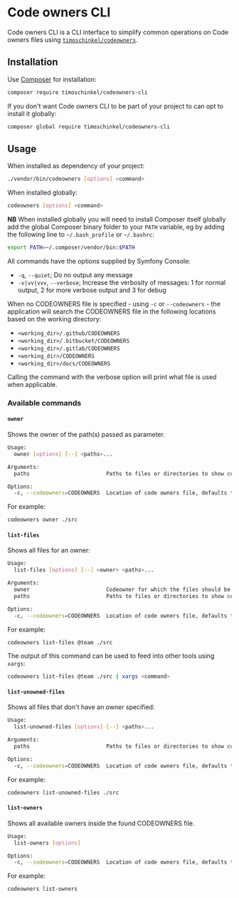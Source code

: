 # Code owners CLI

Code owners CLI is a CLI interface to simplify common operations on Code owners files using [`timoschinkel/codeowners`][codeowners].

## Installation
Use [Composer][composer] for installation:

```bash
composer require timoschinkel/codeowners-cli
```

If you don't want Code owners CLI to be part of your project to can opt to install it globally:

```bash
composer global require timoschinkel/codeowners-cli
```

## Usage
When installed as dependency of your project:

```bash
./vendor/bin/codeowners [options] <command>
```

When installed globally:

```bash
codeowners [options] <command>
```

**NB** When installed globally you will need to install Composer itself globally add the global Composer binary folder to your `PATH` variable, eg by adding the following line to `~/.bash_profile` or `~/.bashrc`:

```bash
export PATH=~/.composer/vendor/bin:$PATH
```

All commands have the options supplied by Symfony Console:

* `-q`, `--quiet`; Do no output any message
* `-v|vv|vvv`, `--verbose`; Increase the verbosity of messages: 1 for normal output, 2 for more verbose output and 3 for debug

When no CODEOWNERS file is specified - using `-c` or `--codeowners` - the application will search the CODEOWNERS file in the following locations based on the working directory:
* `<working_dir>/.github/CODEOWNERS`
* `<working_dir>/.bitbucket/CODEOWNERS`
* `<working_dir>/.gitlab/CODEOWNERS`
* `<working_dir>/CODEOWNERS`
* `<working_dir>/docs/CODEOWNERS`

Calling the command with the verbose option will print what file is used when applicable.

### Available commands
#### `owner`
Shows the owner of the path(s) passed as parameter.

```bash
Usage:
  owner [options] [--] <paths>...

Arguments:
  paths                        Paths to files or directories to show code owner, separate with spaces

Options:
  -c, --codeowners=CODEOWNERS  Location of code owners file, defaults to <working_dir>/CODEOWNERS
```

For example:

```bash
codeowners owner ./src
```

#### `list-files`
Shows all files for an owner:

```bash
Usage:
  list-files [options] [--] <owner> <paths>...

Arguments:
  owner                        Codeowner for which the files should be listed
  paths                        Paths to files or directories to show code owner, separate with spaces

Options:
  -c, --codeowners=CODEOWNERS  Location of code owners file, defaults to <working_dir>/CODEOWNERS
``` 

For example:

```bash
codeowners list-files @team ./src
```

The output of this command can be used to feed into other tools using `xargs`:

```bash
codeowners list-files @team ./src | xargs <command>
```

#### `list-unowned-files`
Shows all files that don't have an owner specified:

```bash
Usage:
  list-unowned-files [options] [--] <paths>...

Arguments:
  paths                        Paths to files or directories to show code owner, separate with spaces

Options:
  -c, --codeowners=CODEOWNERS  Location of code owners file, defaults to <working_dir>/CODEOWNERS
```

For example:

```bash
codeowners list-unowned-files ./src
```

#### `list-owners`
Shows all available owners inside the found CODEOWNERS file.

```bash
Usage:
  list-owners [options]

Options:
  -c, --codeowners=CODEOWNERS  Location of code owners file, defaults to <working_dir>/CODEOWNERS
```

For example:

```bash
codeowners list-owners
```

[codeowners]: https://packagist.org/packages/timoschinkel/codeowners
[composer]: https://www.getcomposer.org
